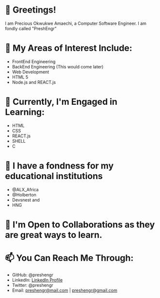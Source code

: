 # 👋 Greetings!
I am Precious Okwukwe Amaechi, a Computer Software Engineer. I am fondly called "PreshEngr"

# 👀 My Areas of Interest Include:
- FrontEnd Engineering
- BackEnd Engineering (This would come later)
- Web Development
- HTML 5
- Node.js and REACT.js

# 🌱 Currently, I'm Engaged in Learning:
- HTML
- CSS
- REACT.js
- SHELL
- C 

# 👋 I have a fondness for my educational institutions
- @ALX_Africa
- @Holberton
- Devsnest and
- HNG

# 💞️ I'm Open to Collaborations as they are great ways to learn.

# 📫 You Can Reach Me Through:
- GitHub: @preshengr
- LinkedIn: [LinkedIn Profile](https://www.linkedin.com/in/preshengr/)
- Twitter: @preshengr
- Email: preshengr@mail.com | preshengr@gmail.com
<!---
preshengr/preshengr is a ✨ special ✨ repository because its `README.md` (this file) appears on your GitHub profile.
You can click the Preview link to take a look at your changes.
--->
